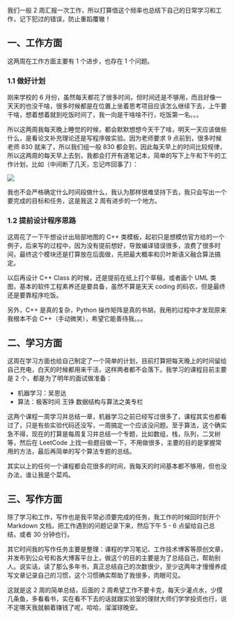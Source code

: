 我们一般 2 周汇报一次工作，所以打算借这个频率也总结下自己的日常学习和工作，记下犯过的错误，防止重蹈覆辙！

## 一、工作方面

这两周在工作方面主要有 1 个进步，也存在 1 个问题。

### 1.1 做好计划

刚来学校的 6 月份，虽然每天都花了很多时间，但时间还是不够用，而且好像一天天的也没干啥，很多时候都是在位置上坐着思考项目应该怎么继续下去，上午要干啥，想着想着就到吃饭时间了，我一向是干啥啥不行，吃饭第一名。。。

所以这两周我每天晚上睡觉的时候，都会默默想想今天干了啥，明天一天应该做些什么，是看论文补充理论还是写程序做实验。因为老师要求 9 点前到，很多时候老师 830 就来了，所以我们组一般 830 都会到，因此每天早上的时间比较规律，所以这两周的每天早上去到，我都会打开有道笔记本，简单的写下上午和下午的工作计划，比如（中间断了几天，忘记咋回事了）：

![](https://dlonng.oss-cn-shenzhen.aliyuncs.com/blog/time_schedule.png)

我也不会严格确定什么时间段做什么，我认为那样很难坚持下去，我只会写出一个要完成的目标和任务，这是我这 2 周有进步的一个地方。

### 1.2 提前设计程序思路

这周花了一下午想设计出局部地图的 C++ 类模板，起初只是想模仿官方给的一个例子，后来写的过程中，因为没有提前想好，导致编译错误很多，浪费了很多时间，最终这个模块还是打算放在后面做，先把最大概率和贝叶斯语义融合算法搞定。

以后再设计 C++ Class 的时候，还是提前在纸上打个草稿，或者画个 UML 类图，基本的软件工程素养还是要具备，虽然不算是天天 coding 的码农，但是最终还是要靠程序吃饭。

另外，C++ 是真的复杂，Python 操作矩阵是真的书胡，我用的过程中才发现原来我根本不会 C++（手动微笑），希望它能善待我。。。

## 二、学习方面

这周在学习方面也给自己制定了一个简单的计划，目前打算把每天晚上的时间留给自己充电，白天的时候都用来干活，这样两者都不会落下。我学习的课程目前主要是 2 个，都是为了明年的面试做准备：

- 机器学习：吴恩达
- 算法：极客时间 王铮 数据结构与算法之美专栏

这两个课程一周学习并总结一章，机器学习之前已经写过很多了，课程其实也都看过了，只是有些实验代码还没写，一周搞定一个应该没问题。至于算法，这个确实急不得，现在的打算是每周复习并总结一个专题，比如数组，栈，队列，二叉树等，然后在 LeetCode 上找一些题目做一下，不用做很多，主要的目的是掌握常用的方法，最后再简单的写个算法专题的总结。

其实以上的任何一个课程都会花很多的时间，我每天的时间基本都不够用，但也没办法，谁让我是个菜鸡。

## 三、写作方面

除了学习和工作，写作也是我平常必须要完成的任务，我工作的时候回时刻开个 Markdown 文档，把工作遇到的问题记录下来，然后下午 5 - 6 点留给自己总结，或者 30 分钟也行。

其它时间我的写作任务主要是整理：课程的学习笔记、工作技术博客等原创文章，并发布到公众号和各大博客平台上，做这个的目的主要是为了总结自己，帮助别人。说实话，读了那么多年书，真正总结自己的次数很少，至少这两年才慢慢养成写文章记录自己的习惯，这个习惯确实帮助了我很多，肉眼可见。

这就是这 2 周的简单总结，后面的 2 周希望工作不要卡克，每天少灌点水，少摸几条鱼，多看看书，实在看不下去的话就跟实验室的理财大师们学学投资也行，说不定哪天我就躺着赚钱了呢，哈哈，溜溜球晚安。